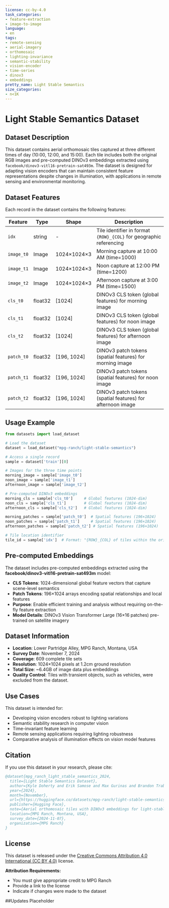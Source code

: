 ```yaml
---
license: cc-by-4.0
task_categories:
- feature-extraction
- image-to-image
language:
- en
tags:
- remote-sensing
- aerial-imagery
- orthomosaic
- lighting-invariance
- semantic-stability
- vision-encoder
- time-series
- dinov3
- embeddings
pretty_name: Light Stable Semantics
size_categories:
- n<1K
---
```


# Light Stable Semantics Dataset

## Dataset Description

This dataset contains aerial orthomosaic tiles captured at three different times of day (10:00, 12:00, and 15:00). Each tile includes both the original RGB images and pre-computed DINOv3 embeddings extracted using `facebook/dinov3-vitl16-pretrain-sat493m`. The dataset is designed for adapting vision encoders that can maintain consistent feature representations despite changes in illumination, with applications in remote sensing and environmental monitoring.

## Dataset Features

Each record in the dataset contains the following features:

| Feature | Type | Shape | Description |
|---------|------|--------|-------------|
| `idx` | string | - | Tile identifier in format `{ROW}_{COL}` for geographic referencing |
| `image_t0` | Image | 1024×1024×3 | Morning capture at 10:00 AM (time=1000) |
| `image_t1` | Image | 1024×1024×3 | Noon capture at 12:00 PM (time=1200) |
| `image_t2` | Image | 1024×1024×3 | Afternoon capture at 3:00 PM (time=1500) |
| `cls_t0` | float32 | [1024] | DINOv3 CLS token (global features) for morning image |
| `cls_t1` | float32 | [1024] | DINOv3 CLS token (global features) for noon image |
| `cls_t2` | float32 | [1024] | DINOv3 CLS token (global features) for afternoon image |
| `patch_t0` | float32 | [196, 1024] | DINOv3 patch tokens (spatial features) for morning image |
| `patch_t1` | float32 | [196, 1024] | DINOv3 patch tokens (spatial features) for noon image |
| `patch_t2` | float32 | [196, 1024] | DINOv3 patch tokens (spatial features) for afternoon image |

## Usage Example

```python
from datasets import load_dataset

# Load the dataset
dataset = load_dataset("mpg-ranch/light-stable-semantics")

# Access a single record
sample = dataset['train'][0]

# Images for the three time points
morning_image = sample['image_t0']
noon_image = sample['image_t1'] 
afternoon_image = sample['image_t2']

# Pre-computed DINOv3 embeddings
morning_cls = sample['cls_t0']     # Global features (1024-dim)
noon_cls = sample['cls_t1']        # Global features (1024-dim)
afternoon_cls = sample['cls_t2']   # Global features (1024-dim)

morning_patches = sample['patch_t0']  # Spatial features (196×1024)
noon_patches = sample['patch_t1']     # Spatial features (196×1024)
afternoon_patches = sample['patch_t2'] # Spatial features (196×1024)

# Tile location identifier
tile_id = sample['idx']  # Format: "{ROW}_{COL} of tiles within the original orthomosaic"
```

## Pre-computed Embeddings

The dataset includes pre-computed embeddings extracted using the **facebook/dinov3-vitl16-pretrain-sat493m** model:

- **CLS Tokens**: 1024-dimensional global feature vectors that capture scene-level semantics
- **Patch Tokens**: 196×1024 arrays encoding spatial relationships and local features
- **Purpose**: Enable efficient training and analysis without requiring on-the-fly feature extraction
- **Model Details**: DINOv3 Vision Transformer Large (16×16 patches) pre-trained on satellite imagery

## Dataset Information

- **Location**: Lower Partridge Alley, MPG Ranch, Montana, USA
- **Survey Date**: November 7, 2024
- **Coverage**: 609 complete tile sets
- **Resolution**: 1024×1024 pixels at 1.2cm ground resolution
- **Total Size**: ~6.4GB of image data plus embeddings
- **Quality Control**: Tiles with transient objects, such as vehicles, were excluded from the dataset.

## Use Cases

This dataset is intended for:
- Developing vision encoders robust to lighting variations
- Semantic stability research in computer vision
- Time-invariant feature learning
- Remote sensing applications requiring lighting robustness
- Comparative analysis of illumination effects on vision model features

## Citation

If you use this dataset in your research, please cite:

```bibtex
@dataset{mpg_ranch_light_stable_semantics_2024,
  title={Light Stable Semantics Dataset},
  author={Kyle Doherty and Erik Samose and Max Gurinas and Brandon Trabucco and Ruslan Salakhutdinov},
  year={2024},
  month={November},
  url={https://huggingface.co/datasets/mpg-ranch/light-stable-semantics},
  publisher={Hugging Face},
  note={Aerial orthomosaic tiles with DINOv3 embeddings for light-stable semantic vision encoder training},
  location={MPG Ranch, Montana, USA},
  survey_date={2024-11-07},
  organization={MPG Ranch}
}
```

## License

This dataset is released under the [Creative Commons Attribution 4.0 International (CC BY 4.0)](https://creativecommons.org/licenses/by/4.0/) license.

**Attribution Requirements:**
- You must give appropriate credit to MPG Ranch
- Provide a link to the license
- Indicate if changes were made to the dataset

##Updates
Placeholder